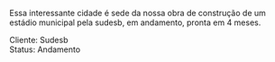 Essa interessante cidade é sede da nossa obra de construção de um estádio municipal pela sudesb, em andamento, pronta em 4 meses.   
  
Cliente: Sudesb   
Status: Andamento